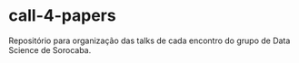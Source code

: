 # call-4-papers
Repositório para organização das talks de cada encontro do grupo de Data Science de Sorocaba.
